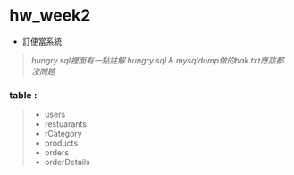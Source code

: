 # hw_week2

- 訂便當系統
> _hungry.sql裡面有一點註解_
> _hungry.sql & mysqldump做的bak.txt應該都沒問題_
> 

### table :
> - users
> - restuarants
> - rCategory
> - products
> - orders
> - orderDetails



